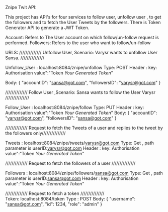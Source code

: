 Znipe Twit API:

This project has API's for  four services to follow user, unfollow user , to get the followers and to fetch the User Tweets by the followers.
There is Token Generator API to generate a JWT Token.


Account: Refers to The User account on which follow/un-follow request is performed.
Followers: Refers to the user who want to follow/un-follow

URLS: 
////////////// Unfollow User, Scenario: Varysr wants to unfollow  User Sansa. ///////////////

Unfollow_User : localhost:8084/znipe/unfollow
Type: POST
Header :
       key: Authorisation
       value":"Token *Your Generated Token*"

Body:    {
      "accountID": "sansa@got.com", 
      "followersID": "varysr@got.com"
       }

////////////// Follow User ,Scenario: Sansa wants to follow the User Varysr ///////////////

Follow_User : localhost:8084/znipe/follow
Type: PUT
Header :
       key: Authorisation
       value":"Token *Your Generated Token*"
Body:    {
      "accountID": "varysr@got.com", 
      "followersID": "sansa@got.com"
       }

    
////////////// Request to fetch the Tweets of a user and replies to the tweet by the followers only///////////////  

Tweets : localhost:8084/znipe/tweets/varysr@got.com
Type: Get , path parameter is userID:varysr@got.com
Header :
       key: Authorisation
       value":"Token *Your Generated Token*"

 
////////////// Request to fetch the followers of a user ///////////////  

Followers : localhost:8084/znipe/followers/sansa@got.com
Type: Get , path parameter is userID:sansa@got.com
Header :
       key: Authorisation
       value":"Token *Your Generated Token*"



////////////// Request to fetch a token ///////////////  
Token: localhost:8084/token
Type : POST
Body: 
{
	"username": "sansa@got.com",
	"id": 1234,
	"role": "admin"
}






